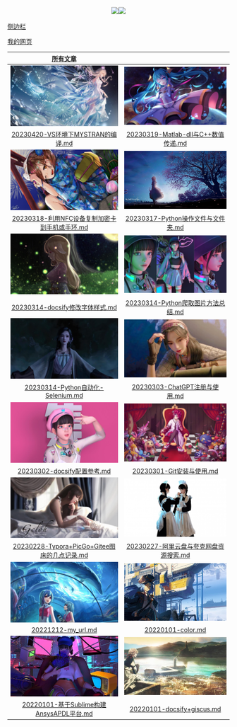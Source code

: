 <p align="center">  <a href="http://mail.qq.com/cgi-bin/qm_share?t=qm_mailme&email=gfnl5bOxs7fB8PCv4u7s" target="_blank"><img src="https://img.shields.io/badge/Email-xdd2026%40qq.com-green.svg"></a><a href=http://wpa.qq.com/msgrd?v=1&uin=1837990190&site=qq&menu=yes" target="_blank"><img src="https://img.shields.io/badge/QQ-1837990190-brightgreen"></a></p><span id="busuanzi_container_site_pv" style="display:none">本站总访问量：<span id="busuanzi_value_site_pv"></span> 次, 本站文章数目：16篇</span>

[侧边栏](_sidebar.md)

[我的网页](md_File/20221212-my_url.md)

|[所有文章](articles_by_date.md)|     |     
|:---:|:---:|
|<img class="modal-content" src = "pic/used/002316-162334219642fe.jpg">|<img class="modal-content" src = "pic/used/220830-1516198110736f.jpg">|
| [20230420-VS环境下MYSTRAN的编译.md](md_File/CAD_CAE/20230420-VS环境下MYSTRAN的编译.md)| [20230319-Matlab-dll与C++数值传递.md](md_File/Matlab/20230319-Matlab-dll与C++数值传递.md)|
|<img class="modal-content" src = "pic/used/210408-15179222487369.jpg">|<img class="modal-content" src = "pic/used/224844-15219893243006.jpg">|
| [20230318-利用NFC设备复制加密卡到手机或手环.md](md_File/学习工作无关/20230318-利用NFC设备复制加密卡到手机或手环.md)| [20230317-Python操作文件与文件夹.md](md_File/Python/20230317-Python操作文件与文件夹.md)|
|<img class="modal-content" src = "pic/used/232808-1517930888f0c7.jpg">|<img class="modal-content" src = "pic/used/203954-162393359493dd.jpg">|
| [20230314-docsify修改字体样式.md](md_File/docsify/20230314-docsify修改字体样式.md)| [20230314-Python爬取图片方法总结.md](md_File/Python/20230314-Python爬取图片方法总结.md)|
|<img class="modal-content" src = "pic/used/235031-1623858631f08a.jpg">|<img class="modal-content" src = "pic/used/234720-1623858440fd1b.jpg">|
| [20230314-Python自动化-Selenium.md](md_File/Python/20230314-Python自动化-Selenium.md)| [20230303-ChatGPT注册与使用.md](md_File/学习工作相关/20230303-ChatGPT注册与使用.md)|
|<img class="modal-content" src = "pic/used/150919-16204577598395.jpg">|<img class="modal-content" src = "pic/used/213540-1517924140e6e0.jpg">|
| [20230302-docsify配置参考.md](md_File/docsify/20230302-docsify配置参考.md)| [20230301-Git安装与使用.md](md_File/学习工作相关/20230301-Git安装与使用.md)|
|<img class="modal-content" src = "pic/used/234742-16246360627221.jpg">|<img class="modal-content" src = "pic/used/002645-162515680573f6.jpg">|
| [20230228-Typora+PicGo+Gitee图床的几点记录.md](md_File/学习工作相关/20230228-Typora+PicGo+Gitee图床的几点记录.md)| [20230227-阿里云盘与夸克网盘资源搜索.md](md_File/学习工作无关/20230227-阿里云盘与夸克网盘资源搜索.md)|
|<img class="modal-content" src = "pic/used/221702-1518013022c26a.jpg">|<img class="modal-content" src = "pic/used/112642-1521862002ce16.jpg">|
| [20221212-my_url.md](md_File/20221212-my_url.md)| [20220101-color.md](md_File/CAD_CAE/20220101-color.md)|
|<img class="modal-content" src = "pic/used/234209-16231669299203.jpg">|<img class="modal-content" src = "pic/used/223600-152198856033a3.jpg">| | |
| [20220101-基于Sublime构建AnsysAPDL平台.md](md_File/CAD_CAE/20220101-基于Sublime构建AnsysAPDL平台.md)| [20220101-docsify+giscus.md](md_File/docsify/20220101-docsify+giscus.md)| | |

